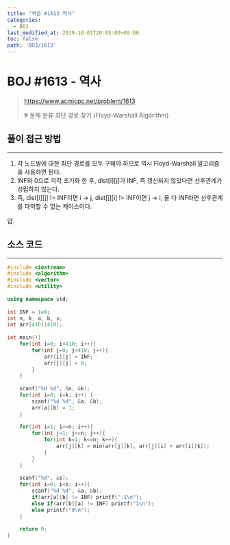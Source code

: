 ```yaml
---
title: "백준 #1613 역사"
categories: 
  - BOJ
last_modified_at: 2019-10-01T20:05:00+09:00
toc: false
path: 'BOJ/1613'
---
```


# BOJ #1613 - 역사

> https://www.acmicpc.net/problem/1613
>
> \# 문제 분류
> 최단 경로 찾기 (Floyd-Warshall Algorithm)



## 풀이 접근 방법 

---

1. 각 노드쌍에 대한 최단 경로를 모두 구해야 하므로 역시 Floyd-Warshall 알고리즘을 사용하면 된다.
2. INF와 0으로 각각 초기화 한 후, dist\[i][j]가 INF, 즉 갱신되지 않았다면 선후관계가 성립하지 않는다.
3. 즉, dist\[i][j] != INF이면 i → j, dist\[j][i] != INF이면 j → i, 둘 다 INF라면 선후관계를 파악할 수 없는 케이스이다.

얍.



## 소스 코드

---

``` c++
#include <iostream>
#include <algorithm>
#include <vector>
#include <utility>
 
using namespace std;
 
int INF = 1e9;
int n, k, a, b, s;
int arr[410][410];
 
int main(){
    for(int i=0; i<410; i++){
        for(int j=0; j<410; j++){
            arr[i][j] = INF;
            arr[j][j] = 0;
        }
    }
 
    scanf("%d %d", &n, &k);
    for(int i=0; i<k; i++) {
        scanf("%d %d", &a, &b);
        arr[a][b] = 1;
    }
 
    for(int i=1; i<=n; i++){
        for(int j=1; j<=n; j++){
            for(int k=1; k<=n; k++){
                arr[j][k] = min(arr[j][k], arr[j][i] + arr[i][k]);
            }
        }
    }
 
    scanf("%d", &s);
    for(int i=0; i<s; i++){
        scanf("%d %d", &a, &b);
        if(arr[a][b] != INF) printf("-1\n");
        else if(arr[b][a] != INF) printf("1\n");
        else printf("0\n");
    }
 
    return 0;
}
```

